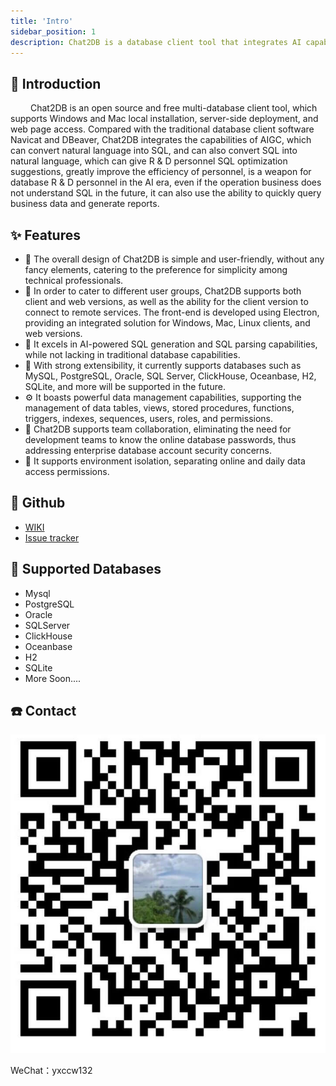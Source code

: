 ```yaml
---
title: 'Intro'
sidebar_position: 1
description: Chat2DB is a database client tool that integrates AI capabilities and supports Mysql, Oracle and other database management
---
```


## 📖 Introduction
&emsp; &emsp;Chat2DB is an open source and free multi-database client tool, which supports Windows and Mac local installation, server-side deployment, and web page access. Compared with the traditional database client software Navicat and DBeaver, Chat2DB integrates the capabilities of AIGC, which can convert natural language into SQL, and can also convert SQL into natural language, which can give R & D personnel SQL optimization suggestions, greatly improve the efficiency of personnel, is a weapon for database R & D personnel in the AI era, even if the operation business does not understand SQL in the future, it can also use the ability to quickly query business data and generate reports.
## ✨ Features
* 🍎 The overall design of Chat2DB is simple and user-friendly, without any fancy elements, catering to the preference for simplicity among technical professionals.
* 👩 In order to cater to different user groups, Chat2DB supports both client and web versions, as well as the ability for the client version to connect to remote services. The front-end is developed using Electron, providing an integrated solution for Windows, Mac, Linux clients, and web versions.
* 🔧 It excels in AI-powered SQL generation and SQL parsing capabilities, while not lacking in traditional database capabilities.
* 🔌 With strong extensibility, it currently supports databases such as MySQL, PostgreSQL, Oracle, SQL Server, ClickHouse, Oceanbase, H2, SQLite, and more will be supported in the future.
* ⚙️ It boasts powerful data management capabilities, supporting the management of data tables, views, stored procedures, functions, triggers, indexes, sequences, users, roles, and permissions.
* 👭 Chat2DB supports team collaboration, eliminating the need for development teams to know the online database passwords, thus addressing enterprise database account security concerns.
* 🎁 It supports environment isolation, separating online and daily data access permissions.

## 📑 Github

* <a href="https://github.com/chat2db/Chat2DB/wiki">WIKI</a>
* <a href="https://github.com/chat2db/Chat2DB/issues">Issue tracker</a>

## 🔌 Supported Databases
* Mysql
* PostgreSQL
* Oracle
* SQLServer
* ClickHouse
* Oceanbase
* H2
* SQLite
* More Soon....

## ☎️ Contact
![WeChat](./img/wechat.png)

WeChat：yxccw132 




